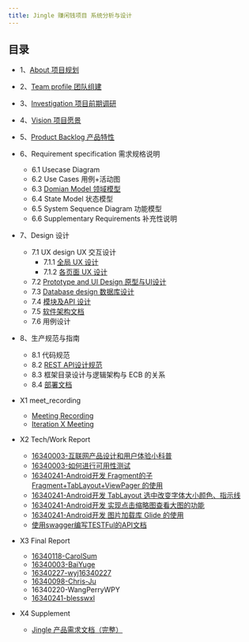 ```yaml
---
title: Jingle 赚闲钱项目 系统分析与设计
---
```



## 目录

- 1、[About 项目规划](https://github.com/systemanalyse/raiseMoney/blob/master/docs/%E4%BA%A7%E5%93%81%E6%96%87%E6%A1%A3/1.AboutJingle.md)

- 2、[Team profile 团队组建](https://github.com/systemanalyse/raiseMoney/blob/master/docs/%E4%BA%A7%E5%93%81%E6%96%87%E6%A1%A3/2.%E5%9B%A2%E9%98%9F%E7%BB%84%E5%BB%BA.md)

- 3、[Investigation 项目前期调研](https://github.com/systemanalyse/raiseMoney/blob/master/docs/%E4%BA%A7%E5%93%81%E6%96%87%E6%A1%A3/3.%E9%A1%B9%E7%9B%AE%E9%9C%80%E6%B1%82%E8%B0%83%E7%A0%94%E5%88%86%E6%9E%90.md)

- 4、[Vision 项目愿景](https://github.com/systemanalyse/raiseMoney/blob/master/docs/%E4%BA%A7%E5%93%81%E6%96%87%E6%A1%A3/4.%E9%A1%B9%E7%9B%AE%E6%84%BF%E6%99%AF.md)

- 5、[Product Backlog 产品特性](https://github.com/systemanalyse/raiseMoney/blob/master/docs/%E4%BA%A7%E5%93%81%E6%96%87%E6%A1%A3/5.%E4%BA%A7%E5%93%81%E7%89%B9%E6%80%A7.md)

- 6、Requirement specification 需求规格说明

    - 6.1 Usecase Diagram
    - 6.2 Use Cases 用例+活动图
    - 6.3 [Domian Model 领域模型](https://github.com/systemanalyse/raiseMoney/blob/master/docs/%E6%95%B0%E6%8D%AE%E5%BA%93%E8%AE%BE%E8%AE%A1%E6%96%87%E6%A1%A3/resource/eer.png)
    - 6.4 State Model 状态模型
    - 6.5 System Sequence Diagram 功能模型
    - 6.6 Supplementary Requirements 补充性说明

- 7、Design 设计
    - 7.1 UX design UX 交互设计
        - 7.1.1 [全局 UX 设计](https://github.com/systemanalyse/raiseMoney/blob/master/docs/%E4%BA%A7%E5%93%81%E6%96%87%E6%A1%A3/7.1.1Jingle%20%E5%85%A8%E5%B1%80%E4%BA%A4%E4%BA%92%E8%AE%BE%E8%AE%A1.md)
        - 7.1.2 [各页面 UX 设计](https://github.com/systemanalyse/raiseMoney/blob/master/docs/%E4%BA%A7%E5%93%81%E6%96%87%E6%A1%A3/7.1.2Jingle%20%E5%90%84%E9%A1%B5%E9%9D%A2%E4%BA%A4%E4%BA%92%E8%AE%BE%E8%AE%A1.md)
    - 7.2 [Prototype and UI Design 原型与UI设计](https://github.com/systemanalyse/raiseMoney/blob/master/docs/%E4%BA%A7%E5%93%81%E6%96%87%E6%A1%A3/7.2Jingle%20%E5%8E%9F%E5%9E%8B%E4%B8%8EUI%E8%AE%BE%E8%AE%A1.md)
    - 7.3 [Database design 数据库设计](https://github.com/systemanalyse/raiseMoney/blob/master/docs/%E6%95%B0%E6%8D%AE%E5%BA%93%E8%AE%BE%E8%AE%A1%E6%96%87%E6%A1%A3/%E6%95%B0%E6%8D%AE%E5%BA%93%E8%AE%BE%E8%AE%A1%E6%96%87%E6%A1%A3.md)
    - 7.4 [模块及API 设计](https://github.com/systemanalyse/raiseMoney/blob/master/docs/Design%20%E8%AE%BE%E8%AE%A1/%E6%A8%A1%E5%9D%97-API%E8%AE%BE%E8%AE%A1%E6%96%87%E6%A1%A3.md)
    - 7.5 [软件架构文档](https://github.com/systemanalyse/raiseMoney/blob/master/docs/Design%20%E8%AE%BE%E8%AE%A1/%E6%9E%B6%E6%9E%84%E8%AE%BE%E8%AE%A1%E8%AF%B4%E6%98%8E%E6%96%87%E6%A1%A3.md)
    - 7.6 用例设计

- 8、生产规范与指南

    - 8.1 代码规范
    - 8.2 [REST API设计规范](https://github.com/systemanalyse/raiseMoney/blob/master/docs/%E7%94%9F%E4%BA%A7%E8%A7%84%E8%8C%83%E4%B8%8E%E6%8C%87%E5%8D%97/API_RaiseMoney.md)
    - 8.3 框架目录设计与逻辑架构与 ECB 的关系
    - 8.4 [部署文档](https://github.com/systemanalyse/raiseMoney/blob/master/docs/%E5%AE%89%E8%A3%85%E9%83%A8%E7%BD%B2%E8%AF%B4%E6%98%8E.md)

- X1 meet_recording
    - [Meeting Recording](https://github.com/systemanalyse/raiseMoney/blob/master/docs/%E4%BA%A7%E5%93%81%E6%96%87%E6%A1%A3/%20MeetingRecording.md)
    - [Iteration X Meeting](https://github.com/systemanalyse/raiseMoney/blob/master/docs/%E4%BA%A7%E5%93%81%E6%96%87%E6%A1%A3/IterationXMeeting.md)

- X2 Tech/Work Report

    - [16340003-互联网产品设计和用户体验小科普](https://github.com/systemanalyse/raiseMoney/blob/master/docs/%E6%8A%80%E6%9C%AF%E5%8D%9A%E5%AE%A2/TechReport16340003BaiYuge.md)
    - [16340003-如何进行可用性测试](https://github.com/systemanalyse/raiseMoney/blob/master/docs/%E6%8A%80%E6%9C%AF%E5%8D%9A%E5%AE%A2/TechReport2_16340003BaiYuge.md)
    - [16340241-Android开发 Fragment的子Fragment+TabLayout+ViewPager 的使用](https://blog.csdn.net/wxlSAMA/article/details/94357598)
    - [16340241-Android开发 TabLayout 选中改变字体大小颜色、指示线](https://blog.csdn.net/wxlSAMA/article/details/94358759)
    - [16340241-Android开发 实现点击缩略图查看大图的功能](https://blog.csdn.net/wxlSAMA/article/details/94355377)
    - [16340241-Android开发 图片加载库 Glide 的使用](https://blog.csdn.net/wxlSAMA/article/details/94352501)
    - [使用swagger编写TESTFul的API文档](https://blog.csdn.net/Yanzu_Wu/article/details/94354972)

- X3 Final Report
    - [16340118-CarolSum](https://blog.csdn.net/bkjs626/article/details/94137876)
    - [16340003-BaiYuge](https://github.com/systemanalyse/raiseMoney/blob/master/docs/%E4%B8%AA%E4%BA%BA%E6%8A%A5%E5%91%8A/16340003-BaiYuge.md)
    - [16340227-wyj16340227](https://github.com/systemanalyse/raiseMoney/blob/master/docs/%E4%B8%AA%E4%BA%BA%E6%8A%A5%E5%91%8A/%E4%B8%AA%E4%BA%BA%E6%8A%A5%E5%91%8A-%E7%8E%8B%E6%B0%B8%E6%9D%B0-16340227.md)
    - [16340098-Chris-Ju](https://github.com/systemanalyse/raiseMoney/blob/master/docs/%E4%B8%AA%E4%BA%BA%E6%8A%A5%E5%91%8A/16340098_jubo.md)
    - 16340220-WangPerryWPY
    - [16340241-blesswxl](https://blog.csdn.net/wxlSAMA/article/details/94360793)

- X4 Supplement

    - [Jingle 产品需求文档（完整）](https://github.com/systemanalyse/raiseMoney/blob/master/docs/Jingle%E8%BD%AF%E4%BB%B6%E9%9C%80%E6%B1%82%E8%AF%B4%E6%98%8E%E4%B9%A6.md)

    

